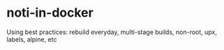 # noti-in-docker
Using best practices: rebuild everyday, multi-stage builds, non-root, upx, labels, alpine, etc
